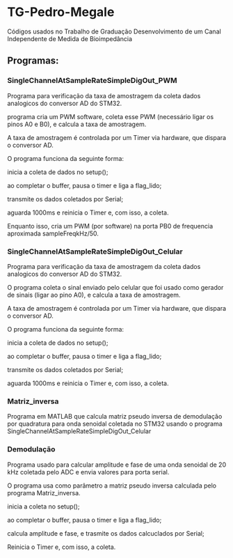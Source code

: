 # TG-Pedro-Megale
Códigos usados no Trabalho de Graduação Desenvolvimento de um Canal Independente de Medida de Bioimpedância

## Programas:

### SingleChannelAtSampleRateSimpleDigOut_PWM

Programa para verificação da taxa de amostragem da coleta dados analogicos do conversor AD do STM32. 

programa cria um PWM  software, coleta esse PWM (necessário ligar os pinos A0 e B0), e calcula a taxa de amostragem.

A taxa de amostragem é controlada por um Timer via hardware, que dispara o conversor AD.

O programa funciona da seguinte forma:

inicia a coleta de dados no setup();

ao completar o buffer, pausa o timer e liga a flag_lido;

transmite os dados coletados por Serial;

aguarda 1000ms e reinicia o Timer e, com isso, a coleta.

Enquanto isso, cria um PWM (por software) na porta PB0 de frequencia aproximada sampleFreqkHz/50.

### SingleChannelAtSampleRateSimpleDigOut_Celular

Programa para verificação da taxa de amostragem da coleta dados analogicos do conversor AD do STM32. 

O programa coleta o sinal enviado pelo celular que foi usado como gerador de sinais (ligar ao pino A0), e calcula a taxa de amostragem.

A taxa de amostragem é controlada por um Timer via hardware, que dispara o conversor AD.

O programa funciona da seguinte forma:

inicia a coleta de dados no setup();

ao completar o buffer, pausa o timer e liga a flag_lido;

transmite os dados coletados por Serial;

aguarda 1000ms e reinicia o Timer e, com isso, a coleta.


### Matriz_inversa

Programa em MATLAB que calcula matriz pseudo inversa de demodulação por quadratura para onda senoidal coletada no STM32 usando o programa SingleChannelAtSampleRateSimpleDigOut_Celular

### Demodulação

Programa usado para calcular amplitude e fase de uma onda senoidal de 20 kHz coletada pelo ADC e envia valores para porta serial.

O programa usa como parâmetro a matriz pseudo inversa calculada pelo programa Matriz_inversa.

inicia a coleta no setup();

ao completar o buffer, pausa o timer e liga a flag_lido;

calcula amplitude e fase, e trasmite os dados calcuclados por Serial;

Reinicia o Timer e, com isso, a coleta.

